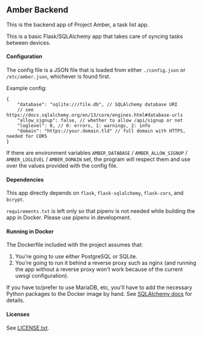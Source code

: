 ## Amber Backend

This is the backend app of Project Amber, a task list app.

This is a basic Flask/SQLAlchemy app that takes care of syncing tasks between
devices.

#### Configuration

The config file is a JSON file that is loaded from either `./config.json` or
`/etc/amber.json`, whichever is found first.

Example config:

    {
        "database": "sqlite:///file.db", // SQLAlchemy database URI
        // see https://docs.sqlalchemy.org/en/13/core/engines.html#database-urls
        "allow_signup": false, // whether to allow /api/signup or not
        "loglevel": 0, // 0: errors, 1: warnings, 2: info
        "domain": "https://your.domain.tld" // full domain with HTTPS, needed for CORS
    }

If there are environment variables `AMBER_DATABASE` / `AMBER_ALLOW_SIGNUP` /
`AMBER_LOGLEVEL` / `AMBER_DOMAIN` set, the program will respect them and use
over the values provided with the config file.

#### Dependencies

This app directly depends on `flask`, `flask-sqlalchemy`, `flask-cors`, and
`bcrypt`.

`requirements.txt` is left only so that pipenv is not needed while building the
app in Docker. Please use pipenv in development.

#### Running in Docker

The Dockerfile included with the project assumes that:

1. You're going to use either PostgreSQL or SQLite.
2. You're going to run it behind a reverse proxy such as nginx (and running
the app without a reverse proxy won't work because of the current uwsgi
configuration).

If you have to/prefer to use MariaDB, etc, you'll have to add the necessary
Python packages to the Docker image by hand. See [SQLAlchemy docs][SAd] for
details.

[SAd]: https://docs.sqlalchemy.org/en/13/core/engines.html#database-urls

#### Licenses

See [LICENSE.txt](LICENSE.txt).
